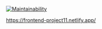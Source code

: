 [![Maintainability](https://api.codeclimate.com/v1/badges/fa51e55b9fd83b6e02b1/maintainability)](https://codeclimate.com/github/KoDanny/frontend-project-11/maintainability)

https://frontend-project11.netlify.app/